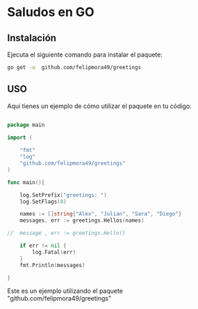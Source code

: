 # Saludos en GO 


## Instalación
Ejecuta el siguiente comando para instalar el paquete:

```bash
go get -u  github.com/felipmora49/greetings
```
## USO 
Aqui tienes un ejemplo de cómo utilizar el paquete en tu código:

```go

package main

import (
	
	"fmt"
	"log"
	"github.com/felipmora49/greetings"
)

func main(){

	log.SetPrefix("greetings: ")
	log.SetFlags(0) 

	names := []string{"Alex", "Julian", "Sara", "Diego"}
	messages, err := greetings.Hellos(names)

// 	message , err := greetings.Hello()

	if err != nil {
		log.Fatal(err)
	}
	fmt.Println(messages)

}

```
Este es un ejemplo utilizando el paquete "github.com/felipmora49/greetings"
